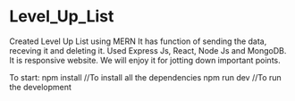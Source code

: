 # Level_Up_List
Created  Level Up List using MERN
It has function of sending the data, receving it and deleting it.
Used Express Js, React, Node Js and MongoDB.
It is responsive website.
We will enjoy it for jotting down important points.

To start:
npm install //To install all the dependencies
npm run dev //To run the development 
